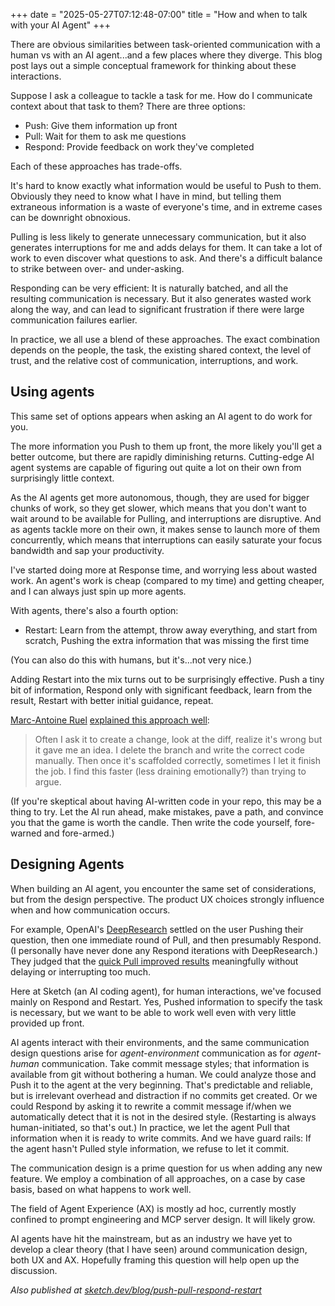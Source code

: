 +++
date = "2025-05-27T07:12:48-07:00"
title = "How and when to talk with your AI Agent"
+++

There are obvious similarities between task-oriented communication with a human vs with an AI agent...and a few places where they diverge. This blog post lays out a simple conceptual framework for thinking about these interactions.

Suppose I ask a colleague to tackle a task for me. How do I communicate context about that task to them? There are three options:

- Push: Give them information up front
- Pull: Wait for them to ask me questions
- Respond: Provide feedback on work they've completed

Each of these approaches has trade-offs.

It's hard to know exactly what information would be useful to Push to them. Obviously they need to know what I have in mind, but telling them extraneous information is a waste of everyone's time, and in extreme cases can be downright obnoxious.

Pulling is less likely to generate unnecessary communication, but it also generates interruptions for me and adds delays for them. It can take a lot of work to even discover what questions to ask. And there's a difficult balance to strike between over- and under-asking.

Responding can be very efficient: It is naturally batched, and all the resulting communication is necessary. But it also generates wasted work along the way, and can lead to significant frustration if there were large communication failures earlier.

In practice, we all use a blend of these approaches. The exact combination depends on the people, the task, the existing shared context, the level of trust, and the relative cost of communication, interruptions, and work.

## Using agents

This same set of options appears when asking an AI agent to do work for you.

The more information you Push to them up front, the more likely you'll get a better outcome, but there are rapidly diminishing returns. Cutting-edge AI agent systems are capable of figuring out quite a lot on their own from surprisingly little context.

As the AI agents get more autonomous, though, they are used for bigger chunks of work, so they get slower, which means that you don't want to wait around to be available for Pulling, and interruptions are disruptive. And as agents tackle more on their own, it makes sense to launch more of them concurrently, which means that interruptions can easily saturate your focus bandwidth and sap your productivity.

I've started doing more at Response time, and worrying less about wasted work. An agent's work is cheap (compared to my time) and getting cheaper, and I can always just spin up more agents.

With agents, there's also a fourth option:

- Restart: Learn from the attempt, throw away everything, and start from scratch, Pushing the extra information that was missing the first time

(You can also do this with humans, but it's...not very nice.)

Adding Restart into the mix turns out to be surprisingly effective. Push a tiny bit of information, Respond only with significant feedback, learn from the result, Restart with better initial guidance, repeat.

[Marc-Antoine Ruel](https://maruel.ca) [explained this approach well](https://discord.com/channels/1362869091156758752/1362869091156758755/1369809064120553472):

> Often I ask it to create a change, look at the diff, realize it's wrong but it gave me an idea. I delete the branch and write the correct code manually. Then once it's scaffolded correctly, sometimes I let it finish the job. I find this faster (less draining emotionally?) than trying to argue.

(If you're skeptical about having AI-written code in your repo, this may be a thing to try. Let the AI run ahead, make mistakes, pave a path, and convince you that the game is worth the candle. Then write the code yourself, fore-warned and fore-armed.)

## Designing Agents

When building an AI agent, you encounter the same set of considerations, but from the design perspective. The product UX choices strongly influence when and how communication occurs.

For example, OpenAI's [DeepResearch](https://openai.com/index/introducing-deep-research/) settled on the user Pushing their question, then one immediate round of Pull, and then presumably Respond. (I personally have never done any Respond iterations with DeepResearch.) They judged that the [quick Pull improved results](https://twimlai.com/podcast/twimlai/how-openai-builds-ai-agents-that-think-and-act/) meaningfully without delaying or interrupting too much.

Here at Sketch (an AI coding agent), for human interactions, we've focused mainly on Respond and Restart. Yes, Pushed information to specify the task is necessary, but we want to be able to work well even with very little provided up front.

AI agents interact with their environments, and the same communication design questions arise for *agent-environment* communication as for *agent-human* communication. Take commit message styles; that information is available from git without bothering a human. We could analyze those and Push it to the agent at the very beginning. That's predictable and reliable, but is irrelevant overhead and distraction if no commits get created. Or we could Respond by asking it to rewrite a commit message if/when we automatically detect that it is not in the desired style. (Restarting is always human-initiated, so that's out.) In practice, we let the agent Pull that information when it is ready to write commits. And we have guard rails: If the agent hasn't Pulled style information, we refuse to let it commit.

The communication design is a prime question for us when adding any new feature. We employ a combination of all approaches, on a case by case basis, based on what happens to work well.

The field of Agent Experience (AX) is mostly ad hoc, currently mostly confined to prompt engineering and MCP server design. It will likely grow.

AI agents have hit the mainstream, but as an industry we have yet to develop a clear theory (that I have seen) around communication design, both UX and AX. Hopefully framing this question will help open up the discussion.

*Also published at [sketch.dev/blog/push-pull-respond-restart](https://sketch.dev/blog/push-pull-respond-restart)*
